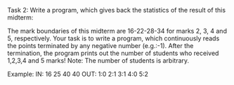 Task 2: Write a program, which gives back the statistics of the result of this
midterm:

The mark boundaries of this midterm are 16-22-28-34 for marks 2, 3, 4 and 5, respectively.
Your task is to write a program, which continuously reads the points terminated by any
negative number (e.g.:-1). After the termination, the program prints out the number of
students who received 1,2,3,4 and 5 marks! Note: The number of students is arbitrary.

Example:
IN: 16 25 40 40
OUT: 1:0 2:1 3:1 4:0 5:2